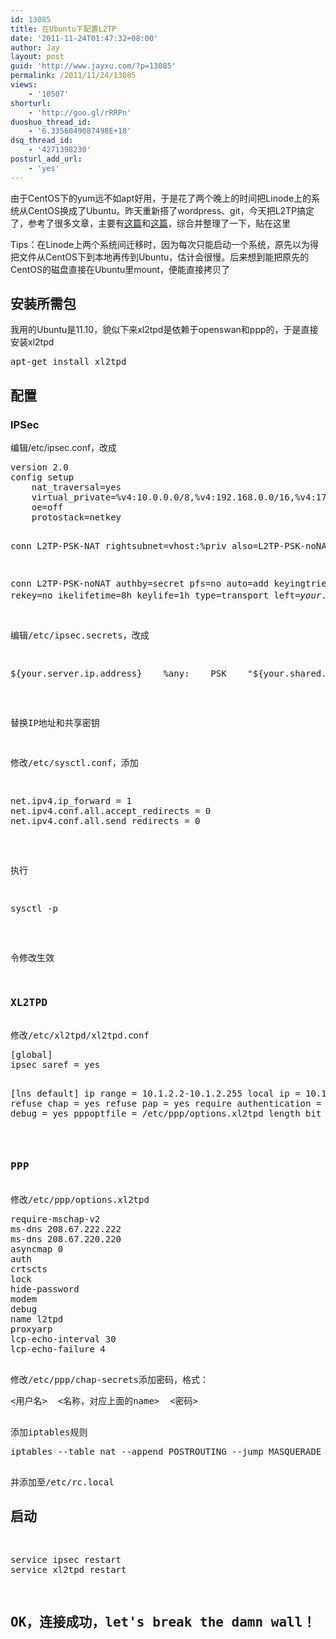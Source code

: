 ```yaml
---
id: 13085
title: 在Ubuntu下配置L2TP
date: '2011-11-24T01:47:32+08:00'
author: Jay
layout: post
guid: 'http://www.jayxu.com/?p=13085'
permalink: /2011/11/24/13085
views:
    - '10507'
shorturl:
    - 'http://goo.gl/rRRPn'
duoshuo_thread_id:
    - '6.3356049087498E+18'
dsq_thread_id:
    - '4271398230'
posturl_add_url:
    - 'yes'
---
```


由于CentOS下的yum远不如apt好用，于是花了两个晚上的时间把Linode上的系统从CentOS换成了Ubuntu。昨天重新搭了wordpress、git，今天把L2TP搞定了，参考了很多文章，主要有<a href="http://ubuntuforums.org/showthread.php?t=1645473" target="_blank">这篇</a>和<a href="http://apple4.us/2010/05/setting-up-l2tp-vpn-on-debian-ubuntu.html" target="_blank">这篇</a>，综合并整理了一下，贴在这里

Tips：在Linode上两个系统间迁移时，因为每次只能启动一个系统，原先以为得把文件从CentOS下到本地再传到Ubuntu，估计会很慢。后来想到能把原先的CentOS的磁盘直接在Ubuntu里mount，便能直接拷贝了
<h2>安装所需包</h2>
我用的Ubuntu是11.10，貌似下来xl2tpd是依赖于openswan和ppp的，于是直接安装xl2tpd
<pre class="lang:shell decode:1 " >
apt-get install xl2tpd
</pre>
<h2>配置</h2>
<h3>IPSec</h3>
编辑/etc/ipsec.conf，改成
<pre class="lang:shell decode:1 " >
version 2.0
config setup
    nat_traversal=yes
    virtual_private=%v4:10.0.0.0/8,%v4:192.168.0.0/16,%v4:172.16.0.0/12
    oe=off
    protostack=netkey

conn L2TP-PSK-NAT
    rightsubnet=vhost:%priv
    also=L2TP-PSK-noNAT

conn L2TP-PSK-noNAT
    authby=secret
    pfs=no
    auto=add
    keyingtries=3
    rekey=no
    ikelifetime=8h
    keylife=1h
    type=transport
    left=${your.server.ip.address}
    leftprotoport=17/1701
    right=%any
    rightprotoport=17/%any
</pre>
注意缩进，并替换${your.server.ip.address}为服务器公网IP地址

编辑/etc/ipsec.secrets，改成
<pre class="lang:shell decode:1 " >
${your.server.ip.address}    %any:    PSK    "${your.shared.secret}"
</pre>
替换IP地址和共享密钥

修改/etc/sysctl.conf，添加
<pre class="lang:shell decode:1 " >
net.ipv4.ip_forward = 1
net.ipv4.conf.all.accept_redirects = 0
net.ipv4.conf.all.send_redirects = 0
</pre>
执行
<pre class="lang:shell decode:1 " >
sysctl -p
</pre>
令修改生效
<h3>XL2TPD</h3>
修改/etc/xl2tpd/xl2tpd.conf
<pre class="lang:shell decode:1 " >
[global]
ipsec saref = yes

[lns default]
ip range = 10.1.2.2-10.1.2.255
local ip = 10.1.2.1
refuse chap = yes
refuse pap = yes
require authentication = yes
ppp debug = yes
pppoptfile = /etc/ppp/options.xl2tpd
length bit = yes
</pre>
<h3>PPP</h3>
修改/etc/ppp/options.xl2tpd
<pre class="lang:shell decode:1 " >
require-mschap-v2
ms-dns 208.67.222.222
ms-dns 208.67.220.220
asyncmap 0
auth
crtscts
lock
hide-password
modem
debug
name l2tpd
proxyarp
lcp-echo-interval 30
lcp-echo-failure 4
</pre>
修改/etc/ppp/chap-secrets添加密码，格式：
<pre class="lang:shell decode:1 " >
&lt;用户名&gt;  &lt;名称，对应上面的name&gt;  &lt;密码&gt;
</pre>
添加iptables规则
<pre class="lang:shell decode:1 " >
iptables --table nat --append POSTROUTING --jump MASQUERADE
</pre>
并添加至/etc/rc.local
<h2>启动</h2>
<pre class="lang:shell decode:1 " >
service ipsec restart
service xl2tpd restart
</pre>
<h2>OK，连接成功，let's break the damn wall！</h2>